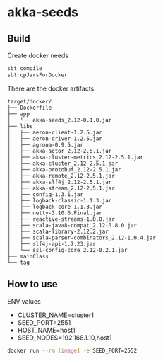 # akka-seeds

## Build

Create docker needs

```bash
sbt compile
sbt cpJarsForDocker
```

There are the docker artifacts.

```
target/docker/
├── Dockerfile
├── app
│   └── akka-seeds_2.12-0.1.0.jar
├── libs
│   ├── aeron-client-1.2.5.jar
│   ├── aeron-driver-1.2.5.jar
│   ├── agrona-0.9.5.jar
│   ├── akka-actor_2.12-2.5.1.jar
│   ├── akka-cluster-metrics_2.12-2.5.1.jar
│   ├── akka-cluster_2.12-2.5.1.jar
│   ├── akka-protobuf_2.12-2.5.1.jar
│   ├── akka-remote_2.12-2.5.1.jar
│   ├── akka-slf4j_2.12-2.5.1.jar
│   ├── akka-stream_2.12-2.5.1.jar
│   ├── config-1.3.1.jar
│   ├── logback-classic-1.1.3.jar
│   ├── logback-core-1.1.3.jar
│   ├── netty-3.10.6.Final.jar
│   ├── reactive-streams-1.0.0.jar
│   ├── scala-java8-compat_2.12-0.8.0.jar
│   ├── scala-library-2.12.2.jar
│   ├── scala-parser-combinators_2.12-1.0.4.jar
│   ├── slf4j-api-1.7.23.jar
│   └── ssl-config-core_2.12-0.2.1.jar
├── mainClass
└── tag

```
## How to use
ENV values
- CLUSTER_NAME=cluster1
- SEED_PORT=2551
- HOST_NAME=host1
- SEED_NODES=192.168.1.10,host1

```bash
docker run --rm [image] -e SEED_PORT=2552
```